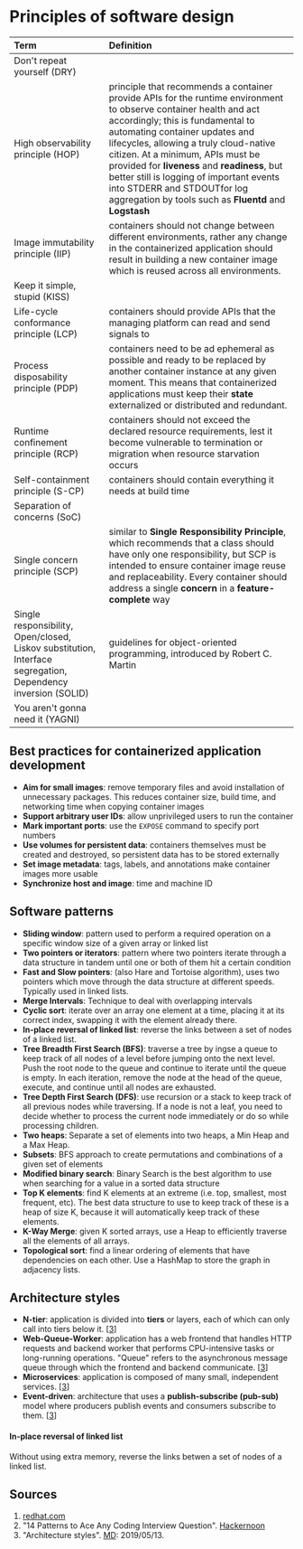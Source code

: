 # Principles of software design

Term                                    | Definition 
:---                                    | :---
Don't repeat yourself (DRY)             | 
High observability principle (HOP)      | principle that recommends a container provide APIs for the runtime environment to observe container health and act accordingly; this is fundamental to automating container updates and lifecycles, allowing a truly cloud-native citizen. At a minimum, APIs must be provided for __liveness__ and __readiness__, but better still is logging of important events into STDERR and STDOUTfor log aggregation by tools such as __Fluentd__ and __Logstash__
Image immutability principle (IIP)      | containers should not change between different environments, rather any change in the containerized application should result in building a new container image which is reused across all environments.
Keep it simple, stupid (KISS)           | 
Life-cycle conformance principle (LCP)  | containers should provide APIs that the managing platform can read and send signals to
Process disposability principle (PDP)   | containers need to be ad ephemeral as possible and ready to be replaced by another container instance at any given moment. This means that containerized applications must keep their __state__ externalized or distributed and redundant.
Runtime confinement principle (RCP)     | containers should not exceed the declared resource requirements, lest it become vulnerable to termination or migration when resource starvation occurs
Self-containment principle (S-CP)       | containers should contain everything it needs at build time 
Separation of concerns (SoC)            | 
Single concern principle (SCP)          | similar to __Single Responsibility Principle__, which recommends that a class should have only one responsibility, but  SCP is intended to ensure container image reuse and replaceability. Every container should address a single __concern__ in a __feature-complete__ way 
Single responsibility, Open/closed, Liskov substitution, Interface segregation, Dependency inversion (SOLID) | guidelines for object-oriented programming, introduced by Robert C. Martin
You aren't gonna need it (YAGNI)        | 

## Best practices for containerized application development
  - __Aim for small images__: remove temporary files and avoid installation of unnecessary packages. This reduces container size, build time, and networking time when copying container images
  - __Support arbitrary user IDs__: allow unprivileged users to run the container
  - __Mark important ports__: use the `EXPOSE` command to specify port numbers
  - __Use volumes for persistent data__: containers themselves must be created and destroyed, so persistent data has to be stored externally
  - __Set image metadata__: tags, labels, and annotations make container images more usable
  - __Synchronize host and image__: time and machine ID

## Software patterns
  - **Sliding window**: pattern used to perform a required operation on a specific window size of a given array or linked list 
  - **Two pointers or iterators**: pattern where two pointers iterate through a data structure in tandem until one or both of them hit a certain condition 
  - **Fast and Slow pointers**: (also Hare and Tortoise algorithm), uses two pointers which move through the data structure at different speeds. Typically used in linked lists.
  - **Merge Intervals**: Technique to deal with overlapping intervals 
  - **Cyclic sort**: iterate over an array one element at a time, placing it at its correct index, swapping it with the element already there.
  - **In-place reversal of linked list**: reverse the links between a set of nodes of a linked list.
  - **Tree Breadth First Search (BFS)**: traverse a tree by ingse a queue to keep track of all nodes of a level before jumping onto the next level. Push the root node to the queue and continue to iterate until the queue is empty. In each iteration, remove the node at the head of the queue, execute, and continue until all nodes are exhausted.
  - **Tree Depth First Search (DFS)**: use recursion or a stack to keep track of all previous nodes while traversing. If a node is not a leaf, you need to decide whether to process the current node immediately or do so while processing children.
  - **Two heaps**: Separate a set of elements into two heaps, a Min Heap and a Max Heap.
  - **Subsets**: BFS approach to create permutations and combinations of a given set of elements
  - **Modified binary search**: Binary Search is the best algorithm to use when searching for a value in a sorted data structure
  - **Top K elements**: find K elements at an extreme (i.e. top, smallest, most frequent, etc). The best data structure to use to keep track of these is a heap of size K, because it will automatically keep track of these elements.
  - **K-Way Merge**: given K sorted arrays, use a Heap to efficiently traverse all the elements of all arrays.
  - **Topological sort**: find a linear ordering of elements that have dependencies on each other. Use a HashMap to store the graph in adjacency lists.

## Architecture styles
  - **N-tier**: application is divided into **tiers** or layers, each of which can only call into tiers below it. [[3](#sources)]
  - **Web-Queue-Worker**: application has a web frontend that handles HTTP requests and backend worker that performs CPU-intensive tasks or long-running operations. "Queue" refers to the asynchronous message queue through which the frontend and backend communicate. [[3](#sources)]
  - **Microservices**: application is composed of many small, independent services. [[3](#sources)]
  - **Event-driven**: architecture that uses a **publish-subscribe (pub-sub)** model where producers publish events and consumers subscribe to them. [[3](#sources)]

#### In-place reversal of linked list
Without using extra memory, reverse the links betwen a set of nodes of a linked list.

## Sources
1. [redhat.com](https://www.redhat.com/en/resources/cloud-native-container-design-whitepaper?sc_cid=70160000001273HAAQ)
2. "14 Patterns to Ace Any Coding Interview Question". [Hackernoon](https://hackernoon.com/14-patterns-to-ace-any-coding-interview-question-c5bb3357f6ed?source=rss)
3. "Architecture styles". [MD](https://docs.microsoft.com/en-us/azure/architecture/guide/architecture-styles/): 2019/05/13.
